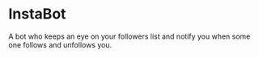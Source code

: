 # InstaBot
A bot who keeps an eye on your followers list and notify you when some one follows and unfollows you.
